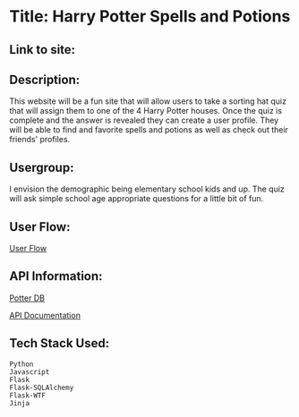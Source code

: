 # Title: Harry Potter Spells and Potions

## Link to site: 

## Description:
This website will be a fun site that will allow users to take a sorting hat quiz that will assign them to one of the 4 Harry Potter houses. Once the quiz is complete and the answer is revealed they can create a user profile. They will be able to find and favorite spells and potions as well as check out their friends' profiles. 
 
## Usergroup:
I envision the demographic being elementary school kids and up. The quiz will ask simple school age appropriate questions for a little bit of fun.  

## User Flow:
[User Flow](/static/images/userflows.png)	



## API Information:
[Potter DB](https://potterdb.com/) 

[API Documentation](https://docs.potterdb.com/)
 

## Tech Stack Used:
	Python
	Javascript
	Flask
	Flask-SQLAlchemy
	Flask-WTF
	Jinja
